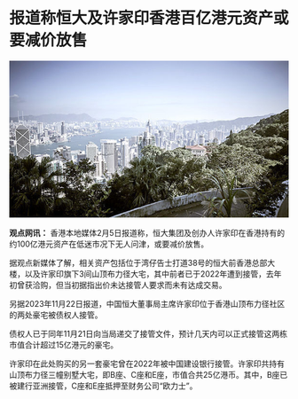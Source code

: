 # 报道称恒大及许家印香港百亿港元资产或要减价放售

![075faa09def3fb475bc3709737f5f3c3.jpg](https://raw.githubusercontent.com/qqhsx/qqnews_image/main/2024/02/05/报道称恒大及许家印香港百亿港元资产或要减价放售/075faa09def3fb475bc3709737f5f3c3.jpg)

**观点网讯：** 香港本地媒体2月5日报道称，恒大集团及创办人许家印在香港持有的约100亿港元资产在低迷市况下无人问津，或要减价放售。

据观点新媒体了解，相关资产包括位于湾仔告士打道38号的恒大前香港总部大楼，以及许家印旗下3间山顶布力径大宅，其中前者已于2022年遭到接管，去年初曾获洽购，但当初据指出价未达接管人要求而未有达成交易。

另据2023年11月22日报道，中国恒大董事局主席许家印位于香港山顶布力径社区的两处豪宅被债权人接管。

债权人已于同年11月21日向当局递交了接管文件，预计几天内可以正式接管这两栋市值合计超过15亿港元的豪宅。

许家印在此处购买的另一套豪宅曾在2022年被中国建设银行接管。许家印共持有山顶布力径三幢别墅大宅，即B座、C座和E座，市值合共25亿港币。其中，B座已被建行亚洲接管，C座和E座抵押至财务公司“欧力士”。

